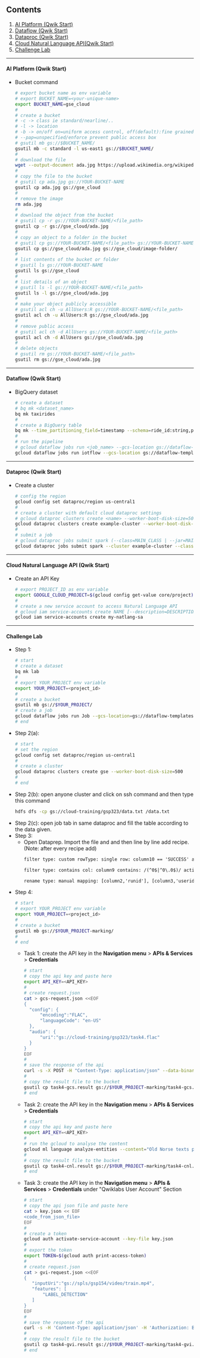 ## Contents
1. [AI Platform (Qwik Start)](#AI%20Platform(Qwik%20Start))
2. [Dataflow (Qwik Start)](#Dataflow%20(Qwik%20Start))
3. [Dataproc (Qwik Start)](#Dataproc%20(Qwik%20Start))
4. [Cloud Natural Language API(Qwik Start)](#Cloud%20Natural%20Language%20API%20(Qwik%20Start))
5. [Challenge Lab](#Challenge%20Lab)
---
#### AI Platform (Qwik Start)
- Bucket command
	```bash
	# export bucket name as env variable
	# export BUCKET_NAME=<your-unique-name>
	export BUCKET_NAME=gse_cloud
	#
	# create a bucket
	# -c -> class ie standard/nearline/..
	# -l -> location
	# -b -> on/off on=uniform access control, off(default):fine grained
	# --pap=unspecified/enforce prevent public access box
	# gsutil mb gs://$BUCKET_NAME/
	gsutil mb -c standard -l us-east1 gs://$BUCKET_NAME/
	#
	# download the file
	wget --output-document ada.jpg https://upload.wikimedia.org/wikipedia/commons/thumb/a/a4/Ada_Lovelace_portrait.jpg/800px-Ada_Lovelace_portrait.jpg
	#
	# copy the file to the bucket
	# gsutil cp ada.jpg gs://YOUR-BUCKET-NAME
	gsutil cp ada.jpg gs://gse_cloud
	#
	# remove the image
	rm ada.jpg
	#
	# download the object from the bucket
	# gsutil cp -r gs://YOUR-BUCKET-NAME/<file_path>
	gsutil cp -r gs://gse_cloud/ada.jpg
	#
	# copy an object to a folder in the bucket
	# gsutil cp gs://YOUR-BUCKET-NAME/<file_path> gs://YOUR-BUCKET-NAME/<folder_path>/
	gsutil cp gs://gse_cloud/ada.jpg gs://gse_cloud/image-folder/
	#
	# list contents of the bucket or folder
	# gsutil ls gs://YOUR-BUCKET-NAME
	gsutil ls gs://gse_cloud
	#
	# list details of an object
	# gsutil ls -l gs://YOUR-BUCKET-NAME/<file_path>
	gsutil ls -l gs://gse_cloud/ada.jpg
	#
	# make your object publicly accessible
	# gsutil acl ch -u AllUsers:R gs://YOUR-BUCKET-NAME/<file_path>
	gsutil acl ch -u AllUsers:R gs://gse_cloud/ada.jpg
	#
	# remove public access
	# gsutil acl ch -d AllUsers gs://YOUR-BUCKET-NAME/<file_path>
	gsutil acl ch -d AllUsers gs://gse_cloud/ada.jpg
	#
	# delete objects
	# gsutil rm gs://YOUR-BUCKET-NAME/<file_path>
	gsutil rm gs://gse_cloud/ada.jpg
	```
---
#### Dataflow (Qwik Start)
- BigQuery dataset
	```bash
	# create a dataset
	# bq mk <dataset_name>
	bq mk taxirides
	#
	# create a BigQuery table
	bq mk --time_partitioning_field=timestamp --schema=ride_id:string,point_idx:integer,latitude:float,longitude:float,timestamp:timestamp,meter_reading:float,meter_increment:float,ride_status:string,passenger_count:integer -t taxirides.realtime
	#
	# run the pipeline
	# gcloud dataflow jobs run <job_name> --gcs-location gs://dataflow-templates-us-central1/latest/<dataFlow_template> --region us-central1 --staging-location gs://gse_cloud/temp --parameters inputTopic=<**Input Pub/Sub topic**>,outputTableSpec=<name_of_the_table_created>
	gcloud dataflow jobs run iotflow --gcs-location gs://dataflow-templates-us-central1/latest/PubSub_to_BigQuery --region us-central1 --staging-location gs://gse_cloud/temp --parameters inputTopic=projects/pubsub-public-data/topics/taxirides-realtime,outputTableSpec=<myprojectid>:taxirides.realtime
	```
---
#### Dataproc (Qwik Start)
- Create a cluster
	```bash
	# config the region
	gcloud config set dataproc/region us-central1
	#
	# create a cluster with default cloud dataproc settings
	# gcloud dataproc clusters create <name> --worker-boot-disk-size=500
	gcloud dataproc clusters create example-cluster --worker-boot-disk-size=500
	#
	# submit a job
	# gcloud dataproc jobs submit spark (--class=MAIN_CLASS | --jar=MAIN_JAR) (--cluster=CLUSTER | --cluster-labels=[KEY=VALUE,…]) [--archives=[ARCHIVE,…]] [--async] [--bucket=BUCKET] [--driver-log-levels=[PACKAGE=LEVEL,…]] [--files=[FILE,…]] [--jars=[JAR,…]] [--labels=[KEY=VALUE,…]] [--max-failures-per-hour=MAX_FAILURES_PER_HOUR] [--max-failures-total=MAX_FAILURES_TOTAL] [--properties=[PROPERTY=VALUE,…]] [--region=REGION] [GCLOUD_WIDE_FLAG …] [-- JOB_ARGS …]
	gcloud dataproc jobs submit spark --cluster example-cluster --class=org.apache.spark.examples.SparkPi --jars=file:///usr/lib/spark/examples/jars/spark-examples.jar -- 1000
	```
---
####  Cloud Natural Language API (Qwik Start)
- Create an API Key
	```bash
	# export PROJECT_ID as env variable
	export GOOGLE_CLOUD_PROJECT=$(gcloud config get-value core/project)
	#
	# create a new service account to access Natural Language API
	# gcloud iam service-accounts create NAME [--description=DESCRIPTION] [--display-name=DISPLAY_NAME] [GCLOUD_WIDE_FLAG …] 
	gcloud iam service-accounts create my-natlang-sa
	```
---
#### Challenge Lab
- Step 1:
	```bash
	# start
	# create a dataset
	bq mk lab
	#
	# export YOUR_PROJECT env variable
	export YOUR_PROJECT=<project_id>
	#
	# create a bucket
	gsutil mb gs://$YOUR_PROJECT/
	# create a job
	gcloud dataflow jobs run Job --gcs-location=gs://dataflow-templates-us-central1/latest/GCS_Text_to_BigQuery --region=us-central1 --staging-location=gs://$YOUR_PROJECT/temp --parameters javascriptTextTransformGcsPath=gs://cloud-training/gsp323/lab.js,JSONPath=gs://cloud-training/gsp323/lab.schema,javascriptTextTransformFunctionName=transform,outputTable=$YOUR_PROJECT:lab.customers,inputFilePattern=gs://cloud-training/gsp323/lab.csv,bigQueryLoadingTemporaryDirectory=gs://$YOUR_PROJECT/bigquery_temp
	# end
	
	```
- Step 2(a):
	```bash
	# start
	# set the region
	gcloud config set dataproc/region us-central1
	#
	# create a cluster
	gcloud dataproc clusters create gse --worker-boot-disk-size=500
	#
	# end
	
	```
-  Step 2(b): open anyone cluster and click on ssh command and then type this command
	```bash
	hdfs dfs -cp gs://cloud-training/gsp323/data.txt /data.txt
	```
- Step 2(c): open job tab in same dataproc and fill the table according to the data given.
- Step 3: 
	- Open Dataprep. Import the file and and then line by line add recipe. (Note: after every recipe add)
		```txt
		filter type: custom rowType: single row: column10 == 'SUCCESS' action: Keep
		```
		```txt
		filter type: contains col: column9 contains: /(^0$|^0\.0$)/ action: Delete
		```
		```txt
		rename type: manual mapping: [column2,'runid'], [column3,'userid'], [column4,'labid'], [column5,'lab_title'], [column6,'start'], [column7,'end'], [column8,'time'], [column9,'score'], [column10,'state']
		```
- Step 4:
	```bash
	# start
	# export YOUR_PROJECT env variable
	export YOUR_PROJECT=<project_id>
	#
	# create a bucket
	gsutil mb gs://$YOUR_PROJECT-marking/
	#
	# end
	
	```
	- Task 1: create the API key in the **Navigation menu** > **APIs & Services** > **Credentials**
		```bash
		# start
		# copy the api key and paste here
		export API_KEY=<API_KEY>
		#
		# create request.json
		cat > gcs-request.json <<EOF
		{
		  "config": {
			  "encoding":"FLAC",
			  "languageCode": "en-US"
		  },
		  "audio": {
			  "uri":"gs://cloud-training/gsp323/task4.flac"
		  }
		}
		EOF
		#
		# save the response of the api
		curl -s -X POST -H "Content-Type: application/json" --data-binary @gcs-request.json "https://speech.googleapis.com/v1/speech:recognize?key=${API_KEY}" > task4-gcs.result
		#
		# copy the result file to the bucket
		gsutil cp task4-gcs.result gs://$YOUR_PROJECT-marking/task4-gcs.result
		# end
		
		```
	- Task 2: create the API key in the **Navigation menu** > **APIs & Services** > **Credentials**
		```bash
		# start
		# copy the api key and paste here
		export API_KEY=<API_KEY>
		#
		# run the gcloud to analyse the content
		gcloud ml language analyze-entities --content="Old Norse texts portray Odin as one-eyed and long-bearded, frequently wielding a spear named Gungnir and wearing a cloak and a broad hat." > task4-cnl.result
		#
		# copy the result file to the bucket
		gsutil cp task4-cnl.result gs://$YOUR_PROJECT-marking/task4-cnl.result
		# end
		
		```
	- Task 3: create the API key in the **Navigation menu** > **APIs & Services** > **Credentials** under "Qwiklabs User Account" Section
		```bash
		# start
		# copy the api json file and paste here
		cat > key.json << EOF
		<code_from_json_file>
		EOF
		#
		# create a token
		gcloud auth activate-service-account --key-file key.json
		#
		# export the token
		export TOKEN=$(gcloud auth print-access-token)
		#
		# create request.json
		cat > gvi-request.json <<EOF
		{
		   "inputUri":"gs://spls/gsp154/video/train.mp4",
		   "features": [
			   "LABEL_DETECTION"
		   ]
		}
		EOF
		#
		# save the response of the api
		curl -s -H 'Content-Type: application/json' -H 'Authorization: Bearer '$(gcloud auth print-access-token)'' 'https://videointelligence.googleapis.com/v1/videos:annotate' -d @gvi-request.json > task4-gvi.result
		#
		# copy the result file to the bucket
		gsutil cp task4-gvi.result gs://$YOUR_PROJECT-marking/task4-gvi.result
		# end
		
		```